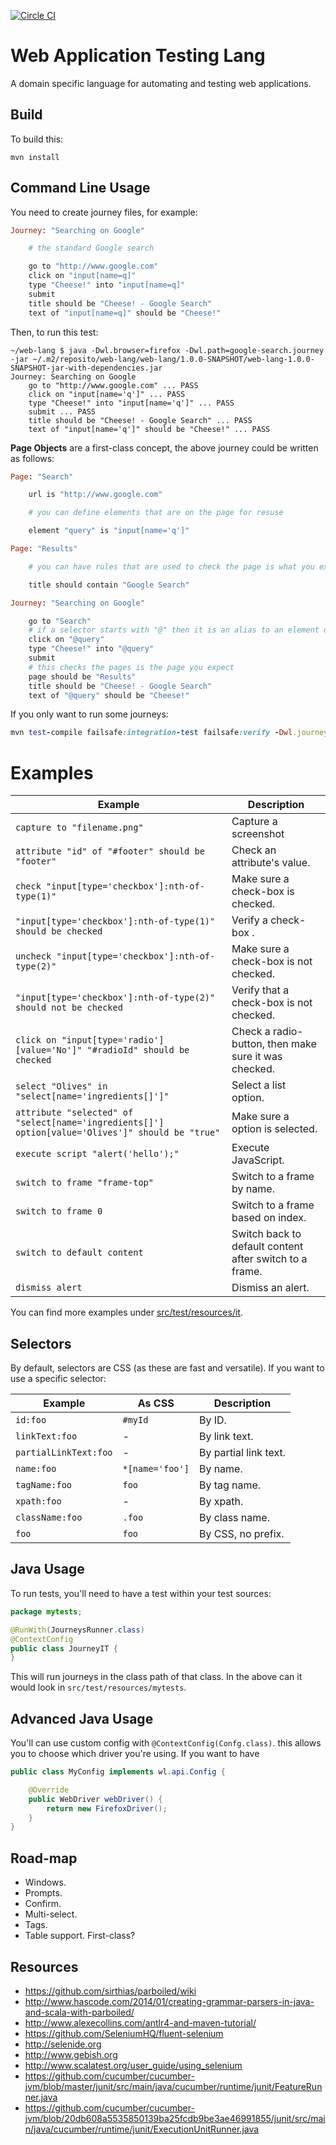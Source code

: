[![Circle CI](https://circleci.com/gh/alexec/web-lang.svg?style=svg)](https://circleci.com/gh/selenium-webdriver-in-practice/source)
# Web Application Testing Lang

A domain specific language for automating and testing web applications.

## Build

To build this:

~~~shell
mvn install
~~~

## Command Line Usage

You need to create journey files, for example:

~~~ruby
Journey: "Searching on Google"

    # the standard Google search

    go to "http://www.google.com"
    click on "input[name=q]"
    type "Cheese!" into "input[name=q]"
    submit
    title should be "Cheese! - Google Search"
    text of "input[name=q]" should be "Cheese!"
~~~

Then, to run this test:

~~~shell
~/web-lang $ java -Dwl.browser=firefox -Dwl.path=google-search.journey -jar ~/.m2/reposito/web-lang/web-lang/1.0.0-SNAPSHOT/web-lang-1.0.0-SNAPSHOT-jar-with-dependencies.jar
Journey: Searching on Google
	go to "http://www.google.com" ... PASS
	click on "input[name='q']" ... PASS
	type "Cheese!" into "input[name='q']" ... PASS
	submit ... PASS
	title should be "Cheese! - Google Search" ... PASS
	text of "input[name='q']" should be "Cheese!" ... PASS
~~~

**Page Objects** are a first-class concept, the above journey could be written as follows:

~~~ruby
Page: "Search"

    url is "http://www.google.com"

    # you can define elements that are on the page for resuse

    element "query" is "input[name='q']"

Page: "Results"

    # you can have rules that are used to check the page is what you expect

    title should contain "Google Search"

Journey: "Searching on Google"

    go to "Search"
    # if a selector starts with "@" then it is an alias to an element on the current page
    click on "@query"
    type "Cheese!" into "@query"
    submit
    # this checks the pages is the page you expect
    page should be "Results"
    title should be "Cheese! - Google Search"
    text of "@query" should be "Cheese!"
~~~

If you only want to run some journeys:

~~~ruby
mvn test-compile failsafe:integration-test failsafe:verify -Dwl.journey=radio
~~~

# Examples

| Example                                                                                          | Description                                             |
|--------------------------------------------------------------------------------------------------|---------------------------------------------------------|
| `capture to "filename.png"`                                                                      | Capture a screenshot                                    |
| `attribute "id" of "#footer" should be "footer"`                                                 | Check an attribute's value.                             |
| `check "input[type='checkbox']:nth-of-type(1)"`                                                  | Make sure a check-box is checked.                       |
| `"input[type='checkbox']:nth-of-type(1)" should be checked`                                      | Verify a check-box .                                    |
| `uncheck "input[type='checkbox']:nth-of-type(2)"`                                                | Make sure a check-box is not checked.                   |
| `"input[type='checkbox']:nth-of-type(2)" should not be checked`                                  | Verify that a check-box is not checked.                 |
| `click on "input[type='radio'][value='No']" "#radioId" should be checked`                        | Check a radio-button, then make sure it was checked.    |
| `select "Olives" in "select[name='ingredients[]']"`                                              | Select a list option.                                   |
| `attribute "selected" of "select[name='ingredients[]'] option[value='Olives']" should be "true"` | Make sure a option is selected.                         |
| `execute script "alert('hello');"`                                                               | Execute JavaScript.                                     |
| `switch to frame "frame-top"`                                                                    | Switch to a frame by name.                              |
| `switch to frame 0`                                                                              | Switch to a frame based on index.                       |
| `switch to default content`                                                                      | Switch back to default content after switch to a frame. |
| `dismiss alert`                                                                                  | Dismiss an alert.                                       |

You can find more examples under [src/test/resources/it](src/test/resources/it).

## Selectors

By default, selectors are CSS (as these are fast and versatile). If you want to use a specific selector:

| Example               | As CSS             | Description           |
|-----------------------|--------------------|-----------------------|
| `id:foo`              | `#myId`            | By ID.                |
| `linkText:foo`        | -                  | By link text.         |
| `partialLinkText:foo` | -                  | By partial link text. |
| `name:foo`            | `*[name='foo']`    | By name.              |
| `tagName:foo`         | `foo`              | By tag name.          |
| `xpath:foo`           | -                  | By xpath.             |
| `className:foo`       | `.foo`             | By class name.        |
| `foo`                 | `foo`              | By CSS, no prefix.    |

## Java Usage

To run tests, you'll need to have a test within your test sources:

~~~java
package mytests;

@RunWith(JourneysRunner.class)
@ContextConfig
public class JourneyIT {
}
~~~

This will run journeys in the class path of that class. In the above can it would look in `src/test/resources/mytests`.

## Advanced Java Usage

You'll can use custom config with `@ContextConfig(Confg.class)`. this allows you to choose which driver you're using. If you want to have

~~~java
public class MyConfig implements wl.api.Config {

    @Override
    public WebDriver webDriver() {
        return new FirefoxDriver();
    }
}
~~~


## Road-map

* Windows.
* Prompts.
* Confirm.
* Multi-select.
* Tags.
* Table support. First-class?

## Resources

* https://github.com/sirthias/parboiled/wiki
* http://www.hascode.com/2014/01/creating-grammar-parsers-in-java-and-scala-with-parboiled/
* http://www.alexecollins.com/antlr4-and-maven-tutorial/
* https://github.com/SeleniumHQ/fluent-selenium
* http://selenide.org
* http://www.gebish.org
* http://www.scalatest.org/user_guide/using_selenium
* https://github.com/cucumber/cucumber-jvm/blob/master/junit/src/main/java/cucumber/runtime/junit/FeatureRunner.java
* https://github.com/cucumber/cucumber-jvm/blob/20db608a5535850139ba25fcdb9be3ae46991855/junit/src/main/java/cucumber/runtime/junit/ExecutionUnitRunner.java
